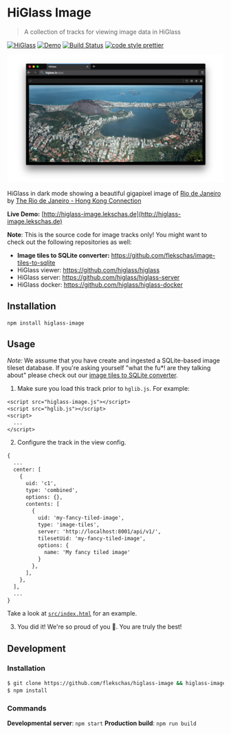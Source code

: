# HiGlass Image

> A collection of tracks for viewing image data in HiGlass

[![HiGlass](https://img.shields.io/badge/higlass-👍-red.svg?colorB=000000)](http://higlass.io)
[![Demo](https://img.shields.io/badge/demo-🙈-red.svg?colorB=000000)](http://higlass-image.lekschas.de/)
[![Build Status](https://img.shields.io/travis/flekschas/higlass-image/master.svg?colorB=000000)](https://travis-ci.org/flekschas/higlass-image)
[![code style prettier](https://img.shields.io/badge/code_style-prettier-80a1ff.svg)](https://github.com/prettier/prettier)

![HiGlass showing](/teaser.jpg?raw=true "Rio de Janeiro by Rio HK")

HiGlass in dark mode showing a beautiful gigapixel image of [Rio de Janeiro](http://www.gigapan.com/gigapans/66020) by [The Rio de Janeiro - Hong Kong Connection](https://www.visgraf.impa.br/riohk/)

**Live Demo:** [http://higlass-image.lekschas.de](http://higlass-image.lekschas.de)

**Note**: This is the source code for image tracks only! You might want to check out the following repositories as well:

- **Image tiles to SQLite converter:** https://github.com/flekschas/image-tiles-to-sqlite
- HiGlass viewer: https://github.com/higlass/higlass
- HiGlass server: https://github.com/higlass/higlass-server
- HiGlass docker: https://github.com/higlass/higlass-docker

## Installation

```
npm install higlass-image
```

## Usage

_Note:_ We assume that you have create and ingested a SQLite-based image tileset database. If you're asking yourself "what the fu\*! are they talking about" please check out our [image tiles to SQLite converter](https://github.com/flekschas/image-tiles-to-sqlite).

1. Make sure you load this track prior to `hglib.js`. For example:

```
<script src="higlass-image.js"></script>
<script src="hglib.js"></script>
<script>
  ...
</script>
```

2. Configure the track in the view config.

```
{
  ...
  center: [
    {
      uid: 'c1',
      type: 'combined',
      options: {},
      contents: [
        {
          uid: 'my-fancy-tiled-image',
          type: 'image-tiles',
          server: 'http://localhost:8001/api/v1/',
          tilesetUid: 'my-fancy-tiled-image',
          options: {
            name: 'My fancy tiled image'
          }
        },
      ],
    },
  ],
  ...
}
```

Take a look at [`src/index.html`](src/index.html) for an example.

3. You did it! We're so proud of you 🎉. You are truly the best!

## Development

### Installation

```bash
$ git clone https://github.com/flekschas/higlass-image && higlass-image
$ npm install
```

### Commands

**Developmental server**: `npm start`
**Production build**: `npm run build`
